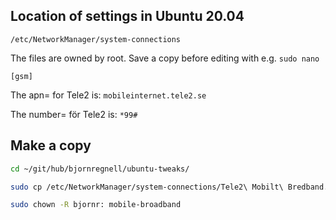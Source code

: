## Location of settings in Ubuntu 20.04

`/etc/NetworkManager/system-connections`

The files are owned by root. Save a copy before editing with e.g. `sudo nano`

`[gsm]`

The apn= for Tele2 is: `mobileinternet.tele2.se`

The number= för Tele2 is: `*99#`

## Make a copy 

```bash
cd ~/git/hub/bjornregnell/ubuntu-tweaks/

sudo cp /etc/NetworkManager/system-connections/Tele2\ Mobilt\ Bredband.nmconnection mobile-broadband/.

sudo chown -R bjornr: mobile-broadband
```